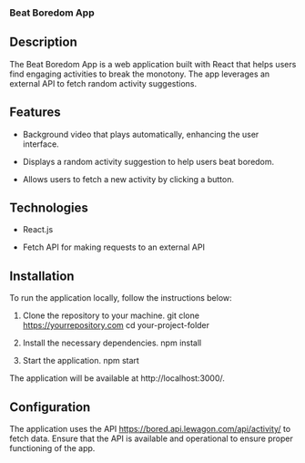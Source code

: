 ### Beat Boredom App

## Description

The Beat Boredom App is a web application built with React that helps users find engaging activities to break the monotony. The app leverages an external API to fetch random activity suggestions.

## Features

- Background video that plays automatically, enhancing the user interface.

- Displays a random activity suggestion to help users beat boredom.

- Allows users to fetch a new activity by clicking a button.

## Technologies

- React.js

- Fetch API for making requests to an external API

## Installation

To run the application locally, follow the instructions below:

1. Clone the repository to your machine.
    git clone https://yourrepository.com
    cd your-project-folder

2. Install the necessary dependencies. 
   npm install

3. Start the application.
   npm start

The application will be available at http://localhost:3000/.

## Configuration

The application uses the API https://bored.api.lewagon.com/api/activity/ to fetch data. Ensure that the API is available and operational to ensure proper functioning of the app.